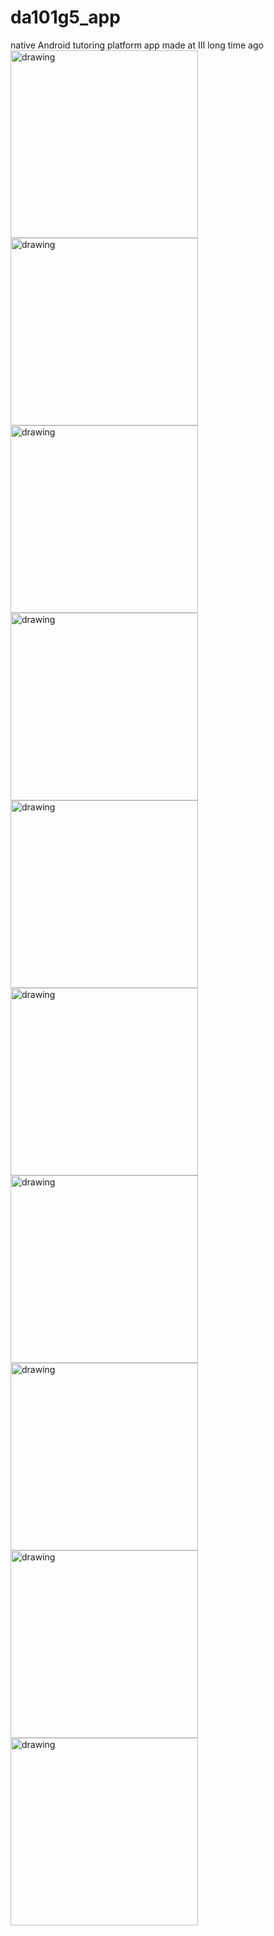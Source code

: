 # da101g5_app
native Android tutoring platform app made at III long time ago<br>
<img src="DA101G5APP_190723/8.jpg" alt="drawing" width="300"/>
<img src="DA101G5APP_190723/7.jpg" alt="drawing" width="300"/>
<img src="DA101G5APP_190723/5.jpg" alt="drawing" width="300"/>
<img src="DA101G5APP_190723/6.jpg" alt="drawing" width="300"/>
<img src="DA101G5APP_190723/3.jpg" alt="drawing" width="300"/>
<img src="DA101G5APP_190723/4.jpg" alt="drawing" width="300"/>
<img src="DA101G5APP_190723/2.jpg" alt="drawing" width="300"/>
<img src="DA101G5APP_190723/1.jpg" alt="drawing" width="300"/>
<img src="DA101G5APP_190723/9.png" alt="drawing" width="300"/>
<img src="DA101G5APP_190723/10.png" alt="drawing" width="300"/>
